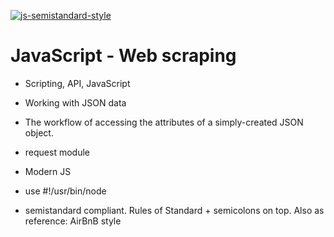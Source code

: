 [![js-semistandard-style](https://img.shields.io/badge/code%20style-semistandard-brightgreen.svg)](https://github.com/standard/semistandard)


<h1> JavaScript - Web scraping </h1>

+ Scripting, API, JavaScript
+ Working with JSON data
+ The workflow of accessing the attributes of a simply-created JSON object.
+ request module
+ Modern JS


+ use #!/usr/bin/node
+ semistandard compliant. Rules of Standard + semicolons on top. Also as reference: AirBnB style
